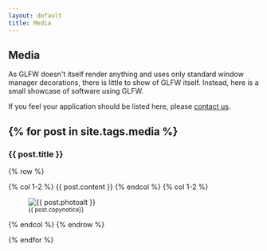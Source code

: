 ```yaml
---
layout: default
title: Media
---
```


## Media

As GLFW doesn't itself render anything and uses only standard window manager
decorations, there is little to show of GLFW itself.  Instead, here is a small
showcase of software using GLFW.

If you feel your application should be listed here, please
[contact us](community.html).

{% for post in site.tags.media %}
---

### {{ post.title }}

{% row %}

{% col 1-2 %}
{{ post.content }}
{% endcol %}
{% col 1-2 %}
<figure>
<img alt="{{ post.photoalt }}" src="{{ post.photourl }}">
<figcaption>
<small>
{{ post.copynotice}}
</small>
</figcaption>
</figure>
{% endcol %}
{% endrow %}

{% endfor %}
